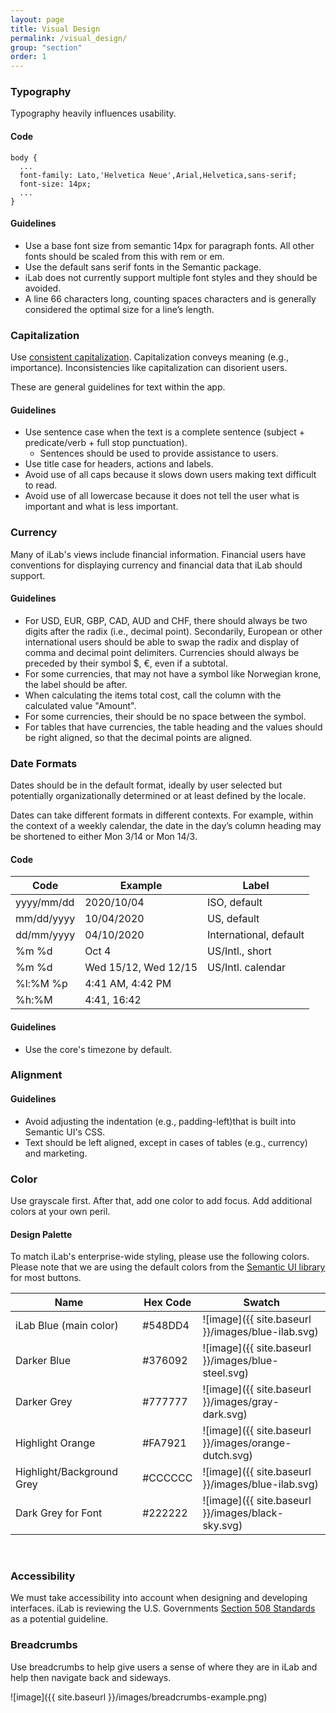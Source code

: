 ```yaml
---
layout: page
title: Visual Design
permalink: /visual_design/
group: "section"
order: 1
---
```


### Typography
Typography heavily influences usability.

#### Code

	body {
	  ...
	  font-family: Lato,'Helvetica Neue',Arial,Helvetica,sans-serif;
	  font-size: 14px;
	  ...
	}


#### Guidelines


- Use a base font size from semantic 14px for paragraph fonts. All other fonts should be scaled from this with rem or em.
- Use the default sans serif fonts in the Semantic package.
- iLab does not currently support multiple font styles and they should be avoided.
- A line 66 characters long, counting spaces characters and is generally considered the optimal size for a line’s length.

### Capitalization
Use [consistent capitalization](https://www.nngroup.com/articles/113-design-guidelines-homepage-usability/). Capitalization conveys meaning (e.g., importance). Inconsistencies like capitalization can disorient users.

These are general guidelines for text within the app.

#### Guidelines
- Use sentence case when the text is a complete sentence (subject + predicate/verb + full stop punctuation). 
  - Sentences should be used to provide assistance to users.
- Use title case for headers, actions and labels.
- Avoid use of all caps because it slows down users making text difficult to read.
- Avoid use of all lowercase because it does not tell the user what is important and what is less important.

### Currency
Many of iLab's views include financial information. Financial users have conventions for displaying currency and financial data that iLab should support.


#### Guidelines
- For USD, EUR, GBP, CAD, AUD and CHF, there should always be two digits after the radix (i.e., decimal point). Secondarily, European or other international users should be able to swap the radix and display of comma and decimal point delimiters. Currencies should always be preceded by their symbol $, €, even if a subtotal.
- For some currencies, that may not have a symbol like Norwegian krone, the label should be after.
- When calculating the items total cost, call the column with the calculated value "Amount".
- For some currencies, their should be no space between the symbol.
- For tables that have currencies, the table heading and the values should be right aligned, so that the decimal points are aligned.

### Date Formats
Dates should be in the default format, ideally by user selected but potentially organizationally determined or at least defined by the locale.Dates can take different formats in different contexts. For example, within the context of a weekly calendar, the date in the day’s column heading may be shortened to either Mon 3/14 or Mon 14/3.

#### Code

|    Code    |         Example      |          Label         |
|------------|----------------------|------------------------|
| yyyy/mm/dd |      2020/10/04      | ISO, default           |
| mm/dd/yyyy |      10/04/2020      | US, default            |
| dd/mm/yyyy |      04/10/2020      | International, default |
| %m %d      | Oct 4                | US/Intl., short        |
| %m %d      | Wed 15/12, Wed 12/15 | US/Intl. calendar      |
| %l:%M %p   | 4:41 AM, 4:42 PM     |                        |
| %h:%M      | 4:41, 16:42          |                        |

#### Guidelines
- Use the core's timezone by default.

### Alignment

#### Guidelines
- Avoid adjusting the indentation (e.g., padding-left)that is built into Semantic UI's CSS.
- Text should be left aligned, except in cases of tables (e.g., currency) and marketing.

### Color
Use grayscale first. After that, add one color to add focus. Add additional colors at your own peril.
#### Design Palette

To match iLab's enterprise-wide styling, please use the following colors. Please note that we are using the default colors from the [Semantic UI library](http://semantic-ui.com/introduction/getting-started.html) for most buttons.

| Name                      | | Hex Code | Swatch |
|---------------------------|-|----------|--------|
| iLab Blue (main color)    | | #548DD4  | ![image]({{ site.baseurl }}/images/blue-ilab.svg) |
| Darker Blue               | | #376092  | ![image]({{ site.baseurl }}/images/blue-steel.svg) |
| Darker Grey               | | #777777  | ![image]({{ site.baseurl }}/images/gray-dark.svg) |
| Highlight Orange          | | #FA7921  | ![image]({{ site.baseurl }}/images/orange-dutch.svg) |
| Highlight/Background Grey | | #CCCCCC  | ![image]({{ site.baseurl }}/images/blue-ilab.svg) |
| Dark Grey for Font        | | #222222  | ![image]({{ site.baseurl }}/images/black-sky.svg) |

<br>

### Accessibility

We must take accessibility into account when designing and developing interfaces. iLab is reviewing the U.S. Governments [Section 508 Standards](http://www.section508.gov/content/learn/standards) as a potential guideline.

### Breadcrumbs
Use breadcrumbs to help give users a sense of where they are in iLab and help then navigate back and sideways.

![image]({{ site.baseurl }}/images/breadcrumbs-example.png)

